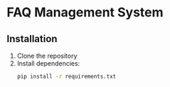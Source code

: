 # FAQ Management System

## Installation
1. Clone the repository
2. Install dependencies:
   ```bash
   pip install -r requirements.txt